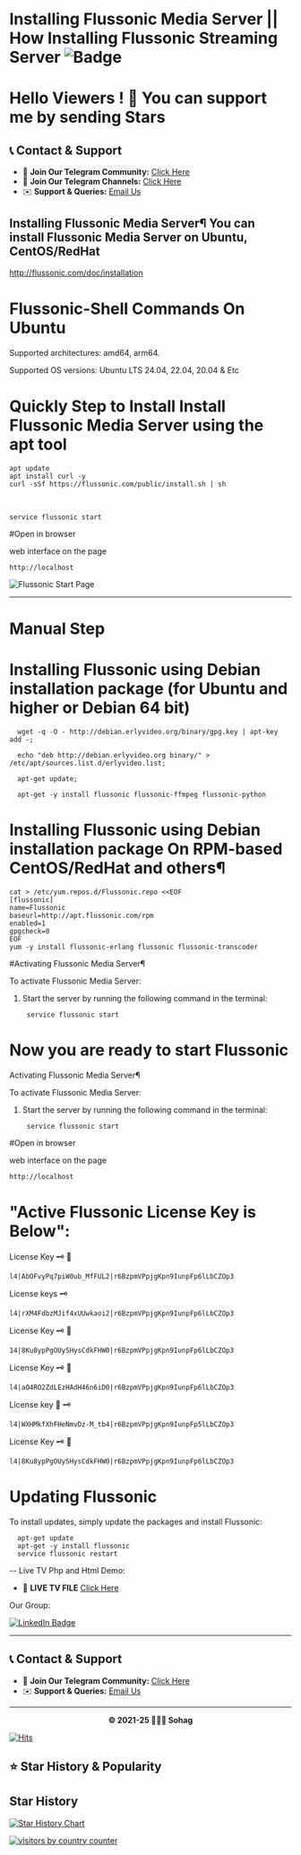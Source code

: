 
#  Installing Flussonic Media Server || How Installing Flussonic Streaming Server  ![Badge](https://hitscounter.dev/api/hit?url=https%3A%2F%2Fgithub.com%2Fsohag1192%2FFlussonic-Media-Server&label=&icon=github&color=%23198754&message=&style=flat&tz=localtime)


# Hello Viewers  ! 🌟 You can support me by sending Stars

## 📞 Contact & Support

- 📢 **Join Our Telegram Community:** [Click Here](https://t.me/Flussonics)
- 📢 **Join Our Telegram Channels:** [Click Here](https://t.me/flussonic0)
- ✉️ **Support & Queries:** [Email Us](mailto:sohag1192@gmail.com)


Installing Flussonic Media Server¶
You can install Flussonic Media Server on Ubuntu, CentOS/RedHat
----------------

http://flussonic.com/doc/installation

# Flussonic-Shell Commands On Ubuntu

Supported architectures: amd64, arm64.

Supported OS versions: Ubuntu LTS 24.04, 22.04, 20.04 & Etc

# Quickly Step to Install Install Flussonic Media Server using the apt tool


    apt update
    apt install curl -y
    curl -sSf https://flussonic.com/public/install.sh | sh
      
<br>

    service flussonic start

    
#Open in browser

web interface on the page 

    http://localhost

 ![Flussonic Start Page](https://flussonic.com/doc/img/admin3/start_page.png)



---------------

# Manual Step


# Installing Flussonic using Debian installation package (for Ubuntu and higher or Debian 64 bit)

      wget -q -O - http://debian.erlyvideo.org/binary/gpg.key | apt-key add -;

      echo "deb http://debian.erlyvideo.org binary/" > /etc/apt/sources.list.d/erlyvideo.list;

      apt-get update;

      apt-get -y install flussonic flussonic-ffmpeg flussonic-python


 # Installing Flussonic using Debian installation package   On RPM-based CentOS/RedHat and others¶
 
    cat > /etc/yum.repos.d/Flussonic.repo <<EOF
    [flussonic]
    name=Flussonic
    baseurl=http://apt.flussonic.com/rpm
    enabled=1
    gpgcheck=0
    EOF
    yum -y install flussonic-erlang flussonic flussonic-transcoder

 #Activating Flussonic Media Server¶
 
To activate Flussonic Media Server:

1) Start the server by running the following command in the terminal:
    
        service flussonic start

# Now you are ready to start Flussonic

Activating Flussonic Media Server¶

To activate Flussonic Media Server:

1) Start the server by running the following command in the terminal:

        service flussonic start

#Open in browser

web interface on the page 
    
    http://localhost


# "Active Flussonic License Key is Below":

License Key 🗝️ 🔐 
           
    l4|AbOFvyPq7piW0ub_MfFUL2|r6BzpmVPpjgKpn9IunpFp6lLbCZOp3

License keys 🗝️ 

    l4|rXM4FdbzMJif4xUUwkaoi2|r6BzpmVPpjgKpn9IunpFp6lLbCZOp3
    
License Key 🗝️ 🔐 
 
    14|8Ku8ypPgOUySHysCdkFHW0|r6BzpmVPpjgKpn9IunpFp6lLbCZOp3

License Key 🗝️ 🔐 
  
    l4|aO4RO2ZdLEzHAdH46n6iD0|r6BzpmVPpjgKpn9IunpFp6lLbCZOp3

License key 🔐 🗝️
    
    l4|WXHMkfXhFHeNmvDz-M_tb4|r6BzpmVPpjgKpn9IunpFp5lLbCZOp3
    
License Key 🗝️ 🔐

    l4|8Ku8ypPgOUySHysCdkFHW0|r6BzpmVPpjgKpn9IunpFp6lLbCZOp3

# Updating Flussonic

To install updates, simply update the packages and install Flussonic:


      apt-get update
      apt-get -y install flussonic
      service flussonic restart

-- Live TV Php and Html Demo:
- 📢 **LIVE TV FILE** [Click Here](https://github.com/sohag1192/LIVE-SERVER-DEMO)


Our Group:
<div id="badges">
  <a href="https://t.me/Flussonics">
    <img src="https://img.shields.io/badge/Telegram-26A5E4?style=flat&logo=telegram&logoColor=white" alt="LinkedIn Badge"/>
  </a>

---

## 📞 Contact & Support

- 📢 **Join Our Telegram Community:** [Click Here](https://t.me/Flussonics)
- ✉️ **Support & Queries:** [Email Us](mailto:sohag1192@gmail.com)

---

<div align="center">
  <strong>© 2021-25 👨🏻‍💻 Sohag </strong>
</div>

  
[![Hits](https://hits.sh/github.com/sohag1192/Flussonic-Media-Server.svg?view=today-total&style=for-the-badge)](https://hits.sh/github.com/sohag1192/Flussonic-Media-Server/)


## ⭐ Star History & Popularity
## Star History

[![Star History Chart](https://api.star-history.com/svg?repos=sohag1192/Flussonic-Media-Server&type=Date)](https://www.star-history.com/#sohag1192/Flussonic-Media-Server&Date)


<a target="_blank" href="https://smallcounter.com/conline/1737616389/"><img alt="visitors by country counter" border="0" src="https://smallcounter.com/online/fcc.php?id=1737616389"></a>




     
